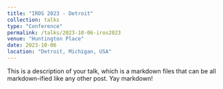 ```yaml
---
title: "IROS 2023 - Detroit"
collection: talks
type: "Conference"
permalink: /talks/2023-10-06-iros2023
venue: "Huntington Place"
date: 2023-10-06
location: "Detroit, Michigan, USA"
---
```


This is a description of your talk, which is a markdown files that can be all markdown-ified like any other post. Yay markdown!
